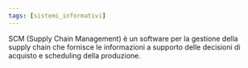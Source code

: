 ```yaml
---
tags: [sistemi_informativi]
---
```

SCM (Supply Chain Management) è un software per la gestione della supply chain che fornisce le informazioni a supporto delle decisioni di acquisto e scheduling della produzione.